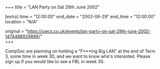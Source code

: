 +++
title = "LAN Party on Sat 29th June 2002"

[extra]
time = "12:00:00"
end_date = "2002-06-29"
end_time = "12:00:00"
location = "N/A"

original = "https://uwcs.co.uk/events/lan-party-on-sat-29th-june-2002-1474488929896/"    
+++

CompSoc are planning on holding a "F\*\*\*ing Big LAN" at the end of Term 3, some time in week 30, and we want to know who's interested. Please sign up if you would like to see a FBL in week 30.

